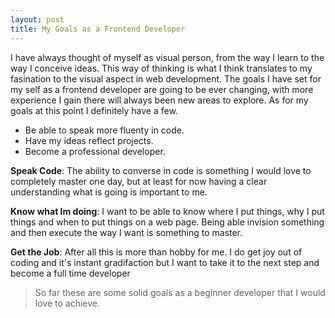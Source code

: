 ```yaml
---
layout: post
title: My Goals as a Frontend Developer
---
```

I have always thought of myself as visual person, from the way I learn to the way I conceive ideas. This way of thinking is what I think translates to my fasination to the visual aspect in web development. The goals I have set for my self as a frontend developer are going to be ever changing, with more experience I gain there will always been new areas to explore. As for my goals at this point I definitely have a few.

* Be able to speak more fluenty in code.
* Have my ideas reflect projects.
* Become a professional developer.

__Speak Code__:
The ability to converse in code is something I would love to completely master one day, but at least for now having a clear understanding what is going is important to me.

__Know what Im doing__:
I want to be able to know where I put things, why I put things and when to put things on a web page. Being able invision something and then execute the way I want is something to master.

__Get the Job__:
After all this is more than hobby for me. I do get joy out of coding and it's instant gradifaction but  I want to take it to the next step and become a full time developer

> So far these are some solid goals as a beginner developer that I would love to achieve.

